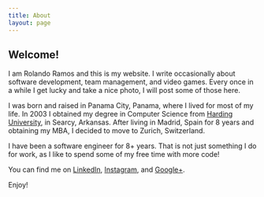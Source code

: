 ```yaml
---
title: About
layout: page
---
```

<h2 class="page-title">Welcome!</h2>

<div class="page-content">
<p>I am Rolando Ramos and this is my website. I write occasionally about software development, team management, and video games. Every once in a while I get lucky and take a nice photo, I will post some of those here.</p>

<p>I was born and raised in Panama City, Panama, where I lived for most of my life. In 2003 I obtained my degree in Computer Science from <a title="Computer Science Honor Grads" href="https://www.harding.edu/comp/awards_honorgrads" target="_blank">Harding University</a>, in Searcy, Arkansas. After living in Madrid, Spain for 8 years and obtaining my MBA, I decided to move to Zurich, Switzerland.</p>

<p>I have been a software engineer for 8+ years. That is not just something I do for work, as I like to spend some of my free time with more code!</p>

<p>You can find me on <a href="http://ch.linkedin.com/in/rolandoramosrestrepo">LinkedIn</a>, <a href="http://instagram.com/rolspace">Instagram</a>, and <a href="https://plus.google.com/u/0/+RolandoRamosRestrepo/about">Google+</a>.</p>

<p>Enjoy!</p>
</div>